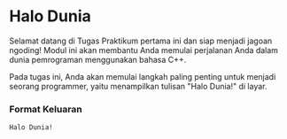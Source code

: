 # Halo Dunia

Selamat datang di Tugas Praktikum pertama ini dan siap menjadi jagoan ngoding! Modul ini akan membantu Anda memulai perjalanan Anda dalam dunia pemrograman menggunakan bahasa C++.

Pada tugas ini, Anda akan memulai langkah paling penting untuk menjadi seorang programmer, yaitu menampilkan tulisan "Halo Dunia!" di layar.

### Format Keluaran

```
Halo Dunia!
```